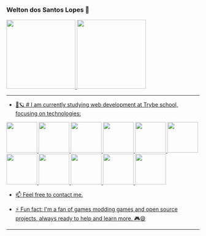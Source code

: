 ### Welton dos Santos Lopes  👋
 <div>
  <a href="https://github.com/wltonlopes">
  <img height="180em" src="https://github-readme-stats.vercel.app/api?username=wltonlopes&show_icons=true&theme=dracula&include_all_commits=true&count_private=true"/>
  <img height="180em" src="https://github-readme-stats.vercel.app/api/top-langs/?username=wltonlopes&layout=compact&langs_count=7&theme=dracula"/>
</div>

---

- :rocket::ringed_planet: # I am currently studying web development at Trybe school, focusing on technologies:
 
 <img src="https://cdn.jsdelivr.net/gh/devicons/devicon/icons/javascript/javascript-original.svg" height="80px"/>
 <img src="https://cdn.jsdelivr.net/gh/devicons/devicon/icons/typescript/typescript-original.svg" height="80px"/>
 <img src="https://cdn.jsdelivr.net/gh/devicons/devicon/icons/nodejs/nodejs-original-wordmark.svg" height="80px"/>
<img src="https://cdn.jsdelivr.net/gh/devicons/devicon/icons/git/git-original.svg" height="80px"/>
<img src="https://cdn.jsdelivr.net/gh/devicons/devicon/icons/html5/html5-original.svg" height="80px"/>

<img src="https://cdn.jsdelivr.net/gh/devicons/devicon/icons/express/express-original.svg" height="80px"/>
<img src="https://cdn.jsdelivr.net/gh/devicons/devicon/icons/python/python-original-wordmark.svg" height="80px"/>

<img src="https://cdn.jsdelivr.net/gh/devicons/devicon/icons/css3/css3-original-wordmark.svg" height="80px"/>
<img src="https://cdn.jsdelivr.net/gh/devicons/devicon/icons/mysql/mysql-original.svg" height="80px"/>
<img src="https://cdn.jsdelivr.net/gh/devicons/devicon/icons/postgresql/postgresql-original-wordmark.svg" height="80px"/>

<img src="https://cdn.jsdelivr.net/gh/devicons/devicon/icons/react/react-original-wordmark.svg" height="80px"/>

- 📫 Feel free to contact me.

- ⚡ Fun fact: I'm a fan of games modding games and open source projects, always ready to help and learn more. :video_game::smile:
- ---
